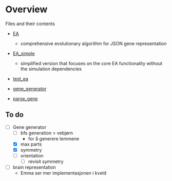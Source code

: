 # Overview

Files and their contents

- [EA](./EA.py)
  - comprehensive evolutionary algorithm for JSON gene representation
- [EA_simple](./EA_simple.py)
  - simplified version that focuses on the core EA functionality without the simulation dependencies
- [test_ea](./test_ea.py)

- [gene_generator](./gene_generator.py)
- [parse_gene](./parse_gene.py)


## To do
 - [ ] Gene generator
   - [ ] bfs generation > vebjørn
     - for å generere lemmene
   - [x] max parts 
   - [x] symmetry 
   - [ ] orientation
     - [ ] revisit symmetry

 - [ ] brain representation
   - Emma ser mer implementasjonen i kveld

